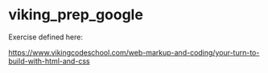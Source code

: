 # viking_prep_google

Exercise defined here:

https://www.vikingcodeschool.com/web-markup-and-coding/your-turn-to-build-with-html-and-css
